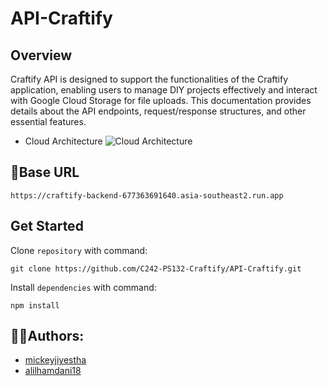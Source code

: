 ﻿# API-Craftify

## Overview
Craftify API is designed to support the functionalities of the Craftify application, enabling users to manage DIY projects effectively and interact with Google Cloud Storage for file uploads. This documentation provides details about the API endpoints, request/response structures, and other essential features.

* Cloud Architecture
  ![Cloud Architecture](https://drive.google.com/uc?id=1s3S1IT_f1dOJFsC1fvdEvFUfUaKGBdsP)

## 🔗Base URL
```
https://craftify-backend-677363691640.asia-southeast2.run.app
```
## Get Started
Clone `repository` with command:
```
git clone https://github.com/C242-PS132-Craftify/API-Craftify.git

```
Install `dependencies` with command:
```
npm install
```

## 👨‍💻Authors:
* [mickeyjiyestha](https://github.com/mickeyjiyestha)
* [alilhamdani18](https://github.com/alilhamdani18)




